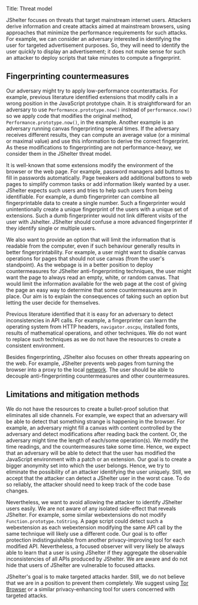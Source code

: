 Title: Threat model

JShelter focuses on threats that target mainstream internet users. Attackers
derive information and create attacks aimed at mainstream browsers, using
approaches that minimize the performance requirements for such attacks.  For
example, we can consider an adversary interested in identifying the user for
targeted advertisement purposes. So, they will need to identify the user
quickly to display an advertisement; it does not make sense for such an
attacker to deploy scripts that take minutes to compute a fingerprint.

## Fingerprinting countermeasures

Our adversary might try to apply low-performance counterattacks. For example, previous literature
identified extensions that modify calls in a wrong position in the JavaScript prototype chain. It is
straightforward for an adversary to use `Performance.prototype.now()` instead of `performance.now()`
so we apply code that modifies the original method, `Performance.prototype.now()`, in the example.
Another example is an adversary running canvas fingerprinting several times. If the adversary
receives different results, they can compute an average value (or a minimal or maximal value) and
use this information to derive the correct fingerprint. As these modifications to fingerprinting are
not performance-heavy, we consider them in the JShelter threat model.

It is well-known that some extensions modify the environment of the browser or
the web page. For example, password managers add buttons to fill in passwords
automatically. Page tweakers add additional buttons to web pages to simplify
common tasks or add information likely wanted by a user.  JShelter expects such
users and tries to help such users from being identifiable. For example, a dumb
fingerprinter can combine all fingerprintable data to create a single number.
Such a fingerprinter would unintentionally create a unique fingerprint of the
users with a unique set of extensions. Such a dumb fingerprinter would not link
different visits of the user with Jshelter. JShelter should confuse a more
advanced fingerprinter if they identify single or multiple users.

We also want to provide an option that will limit the information that is
readable from the computer, even if such behaviour generally results in better
fingerprintability. For example, a user might want to disable canvas operations
for pages that should not use canvas (from the user's standpoint). As the
webpage is in a better position to deploy countermeasures for JShelter
anti-fingerprinting techniques, the user might want the page to always read an
empty, white, or random canvas. That would limit the information available for
the web page at the cost of giving the page an easy way to determine that some
countermeasures are in place. Our aim is to explain the consequences of taking
such an option but letting the user decide for themselves.

Previous literature identified that it is easy for an adversary to detect inconsistencies in API
calls. For example, a fingerprinter can learn the operating system from HTTP headers,
`navigator.oscpu`, installed fonts, results of mathematical operations, and other techniques. We do
not want to replace such techniques as we do not have the resources to create a consistent environment.

Besides fingerprinting, JShelter also focuses on other threats appearing on the web. For example,
JShelter prevents web pages from turning the browser into a proxy to the local
[network](/localportscanning/). The user should be able to decouple anti-fingerprinting
countermeasures and other countermeasures.

## Limitations and mitigation methods

We do not have the resources to create a bullet-proof solution that eliminates all side channels. For
example, we expect that an adversary will be able to detect that something strange is happening in
the browser. For example, an adversary might fill a canvas with content controlled by the
adversary and detect modifications after reading back the content. Or, the adversary might time the length
of each/some operation(s). We modify the time readings, and the countermeasures take some time. Hence, we
expect that an adversary will be able to detect that the user has modified the JavaScript environment with a
patch or an extension. Our goal is to create a bigger anonymity set into which the user
belongs. Hence, we try to eliminate the possibility of an attacker identifying the user uniquely. Still, we
accept that the attacker can detect a JShelter user in the worst case. To do
so reliably, the attacker should need to keep track of the code base changes.

Nevertheless, we want to avoid allowing the attacker to identify JShelter users
easily. We are not aware of any isolated side-effect that reveals JShelter. For
example, some similar webextensions do not modify
`Function.prototype.toString`. A page script could detect such a webextension
as each webextension modifying the same API call by the same technique will
likely use a different code.  Our goal is to offer protection indistinguishable
from another privacy-improving tool for each modified API. Nevertheless, a
focused observer will very likely be always able to learn that a user is using
JShelter if they aggregate the observable inconsistencies of all APIs produced
by JShelter. We are aware and do not hide that users of JShelter are vulnerable
to focused attacks.

JShelter's goal is to make targeted attacks harder. Still, we do not believe
that we are in a position to prevent them completely. We suggest using [Tor
Browser](https://www.torproject.org/download/) or a similar privacy-enhancing
tool for users concerned with targeted attacks.

